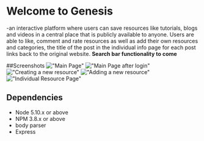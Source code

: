 # Welcome to Genesis

-an interactive platform where users can save resources like tutorials, blogs and videos in a central place that is publicly available to anyone. Users are able to like, comment and rate resources as well as add their own resources and categories, the title of the post in the individual info page for each post links back to the original website.
**Search bar functionality to come**

##Screenshots
!["Main Page"](./image/mainPage.png)
!["Main Page after login"](./image/loggedInMainPage.png)
!["Creating a new resource"](./image/CreateNewPage.png)
!["Adding a new resource"](./image/AddingResource.png)
!["Individual Resource Page"](./image/InfoPage.png)

## Dependencies

-   Node 5.10.x or above
-   NPM 3.8.x or above
-   body parser
-   Express
